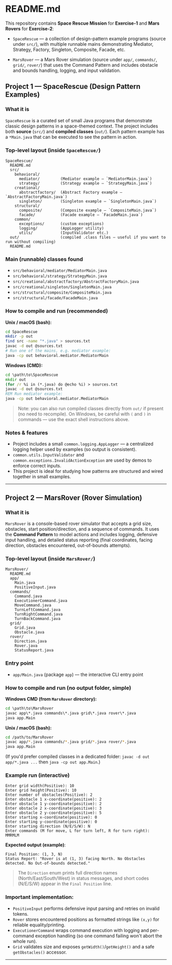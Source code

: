 # README.md

This repository contains **Space Rescue Mission** for **Exercise-1** and **Mars Rovers** for **Exercise-2**:

- `SpaceRescue` — a collection of design-pattern example programs (source under `src/`), with multiple runnable mains demonstrating Mediator, Strategy, Factory, Singleton, Composite, Facade, etc.

- `MarsRover` — a Mars Rover simulation (source under `app/`, `commands/`, `grid/`, `rover/`) that uses the Command Pattern and includes obstacle and bounds handling, logging, and input validation.

## Project 1 — SpaceRescue (Design Pattern Examples)

### What it is
`SpaceRescue` is a curated set of small Java programs that demonstrate classic design patterns in a space-themed context. The project includes both **source** (`src/`) and **compiled classes** (`out/`). Each pattern example has a `*Main.java` that can be executed to see the pattern in action.

### Top-level layout (inside `SpaceRescue/`)
```
SpaceRescue/
  README.md
  src/
    behavioral/
      mediator/         (Mediator example — `MediatorMain.java`)
      strategy/         (Strategy example — `StrategyMain.java`)
    creational/
      abstractfactory/  (Abstract Factory example — `AbstractFactoryMain.java`)
      singleton/        (Singleton example — `SingletonMain.java`)
    structural/
      composite/        (Composite example — `CompositeMain.java`)
      facade/           (Facade example — `FacadeMain.java`)
    common/
      exceptions/       (custom exceptions)
      logging/          (AppLogger utility)
      utils/            (InputValidator etc.)
  out/                  (compiled .class files — useful if you want to run without compiling)
  README.md
```

### Main (runnable) classes found
- `src/behavioral/mediator/MediatorMain.java`
- `src/behavioral/strategy/StrategyMain.java`
- `src/creational/abstractfactory/AbstractFactoryMain.java`
- `src/creational/singleton/SingletonMain.java`
- `src/structural/composite/CompositeMain.java`
- `src/structural/facade/FacadeMain.java`

### How to compile and run (recommended)
**Unix / macOS (bash):**
```bash
cd SpaceRescue
mkdir -p out
find src -name "*.java" > sources.txt
javac -d out @sources.txt
# Run one of the mains, e.g. mediator example:
java -cp out behavioral.mediator.MediatorMain
```

**Windows (CMD):**
```cmd
cd \path\to\SpaceRescue
mkdir out
(for /r %i in (*.java) do @echo %i) > sources.txt
javac -d out @sources.txt
REM Run mediator example:
java -cp out behavioral.mediator.MediatorMain
```

> Note: you can also run compiled classes directly from `out/` if present (no need to recompile). On Windows, be careful with `(` and `)` in commands — use the exact shell instructions above.

### Notes & features
- Project includes a small `common.logging.AppLogger` — a centralized logging helper used by examples (so output is consistent).  
- `common.utils.InputValidator` and `common.exceptions.InvalidActionException` are used by demos to enforce correct inputs.  
- This project is ideal for studying how patterns are structured and wired together in small examples.

---

## Project 2 — MarsRover (Rover Simulation)

### What it is
`MarsRover` is a console-based rover simulator that accepts a grid size, obstacles, start position/direction, and a sequence of commands. It uses the **Command Pattern** to model actions and includes logging, defensive input handling, and detailed status reporting (final coordinates, facing direction, obstacles encountered, out-of-bounds attempts).

### Top-level layout (inside `MarsRover/`)
```
MarsRover/
  README.md
  app/
    Main.java
    PositiveInput.java
  commands/
    Command.java
    ExecutionerCommand.java
    MoveCommand.java
    TurnLeftCommand.java
    TurnRightCommand.java
    TurnBackCommand.java
  grid/
    Grid.java
    Obstacle.java
  rover/
    Direction.java
    Rover.java
    StatusReport.java
```

### Entry point
- `app/Main.java` (package `app`) — the interactive CLI entry point

### How to compile and run (no output folder, simple)
**Windows CMD (from `MarsRover` directory):**
```cmd
cd \path\to\MarsRover
javac app\*.java commands\*.java grid\*.java rover\*.java
java app.Main
```

**Unix / macOS (bash):**
```bash
cd /path/to/MarsRover
javac app/*.java commands/*.java grid/*.java rover/*.java
java app.Main
```

(If you'd prefer compiled classes in a dedicated folder: `javac -d out app/*.java ...` then `java -cp out app.Main`.)

### Example run (interactive)
```
Enter grid width(Positive): 10
Enter grid height(Positive): 10
Enter number of obstacles(Positive): 2
Enter obstacle 1 x-coordinate(positive): 2
Enter obstacle 1 y-coordinate(positive): 2
Enter obstacle 2 x-coordinate(positive): 3
Enter obstacle 2 y-coordinate(positive): 5
Enter starting x-coordinate(positive): 0
Enter starting y-coordinate(positive): 0
Enter starting direction (N/E/S/W): N
Enter commands (M for move, L for turn left, R for turn right):
MMRMLM
```
**Expected output (example)**:
```
Final Position: (1, 3, N)
Status Report: "Rover is at (1, 3) facing North. No Obstacles detected. No Out-of-bounds detected."
```

> The `Direction` enum prints full direction names (North/East/South/West) in status messages, and short codes (N/E/S/W) appear in the `Final Position` line.

### Important implementation:
- `PositiveInput` performs defensive input parsing and retries on invalid tokens.  
- `Rover` stores encountered positions as formatted strings like `(x,y)` for reliable equality/printing.  
- `ExecutionerCommand` wraps command execution with logging and per-command exception handling (so one command failing won't abort the whole run).  
- `Grid` validates size and exposes `getWidth()`/`getHeight()` and a safe `getObstacles()` accessor.  

---

